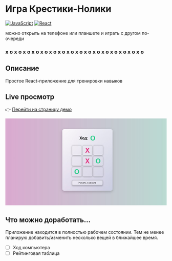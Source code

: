 # Игра Крестики-Нолики
[![JavaScript](https://img.shields.io/badge/JavaScript-333333?logo=javascript)](#)
[![React](https://img.shields.io/badge/React-18-333333?logo=react)](#)

можно открыть на телефоне или планшете и играть с другом по-очереди

### х о х о х о х о х о х о х о х о х о х о х о х о х о х о х о х о

## Описание
Простое React-приложение для тренировки навыков
## Live просмотр


👉 [Перейти на страницу демо](https://xoapp-784e8.web.app/
)


![Главная страница сайта](./Preview.png)

## Что можно доработать...
Приложение находится в полностью рабочем состоянии. Тем не менее планирую добавить/изменить несколько вещей в ближайшее время.

- [ ] Ход компьютера
- [ ] Рейтинговая таблица
